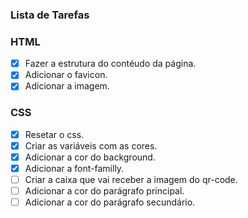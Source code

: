 ### Lista de Tarefas

### HTML
- [X] Fazer a estrutura do contéudo da página.
- [X] Adicionar o favicon.
- [X] Adicionar a imagem. 

### CSS
- [X] Resetar o css.
- [X] Criar as variáveis com as cores.
- [X] Adicionar a cor do background. 
- [X] Adicionar a font-familly.
- [ ] Criar a caixa que vai receber a imagem do qr-code.
- [ ] Adicionar a cor do parágrafo principal.
- [ ] Adicionar a cor do parágrafo secundário.
